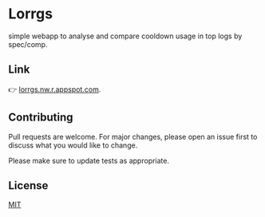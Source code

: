 # Lorrgs

simple webapp to analyse and compare cooldown usage in top logs by spec/comp.

## Link

👉 [lorrgs.nw.r.appspot.com](https://lorrgs.nw.r.appspot.com/).


## Contributing
Pull requests are welcome. For major changes, please open an issue first to discuss what you would like to change.

Please make sure to update tests as appropriate.

## License
[MIT](https://choosealicense.com/licenses/mit/)

